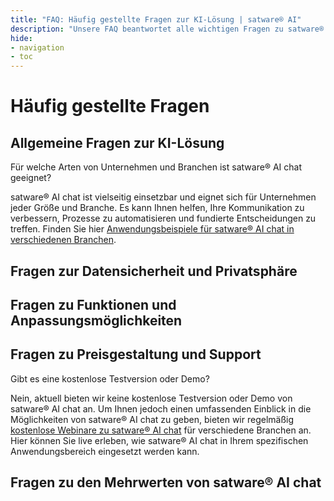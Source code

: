 ```yaml
---
title: "FAQ: Häufig gestellte Fragen zur KI-Lösung | satware® AI"
description: "Unsere FAQ beantwortet alle wichtigen Fragen zu satware® AI und unseren KI-Agenten. Hier finden Sie alle die Informationen, die Sie suchen."
hide:
- navigation
- toc
---
```


# Häufig gestellte Fragen

<h2>Allgemeine Fragen zur KI-Lösung</h2>

<div class="custom-faq">
  <div class="custom-faq-item">
    <div class="custom-faq-question">Für welche Arten von Unternehmen und Branchen ist satware® AI chat geeignet?</div>
    <div class="custom-faq-answer">
      <p>satware® AI chat ist vielseitig einsetzbar und eignet sich für Unternehmen jeder Größe und Branche. Es kann Ihnen helfen, Ihre Kommunikation zu verbessern, Prozesse zu automatisieren und fundierte Entscheidungen zu treffen. Finden Sie hier <a href="/anwendungen/" title="Zu den Anwendungsbeispielen">Anwendungsbeispiele für satware® AI chat in verschiedenen Branchen</a>.</p>
    </div>
  </div>

  

<h2>Fragen zur Datensicherheit und Privatsphäre</h2>

<h2>Fragen zu Funktionen und Anpassungsmöglichkeiten</h2>

<h2>Fragen zu Preisgestaltung und Support</h2>

<div class="custom-faq-item">
    <div class="custom-faq-question">Gibt es eine kostenlose Testversion oder Demo?</div>
    <div class="custom-faq-answer">
      <p>Nein, aktuell bieten wir keine kostenlose Testversion oder Demo von satware® AI chat an. Um Ihnen jedoch einen umfassenden Einblick in die Möglichkeiten von satware® AI chat zu geben, bieten wir regelmäßig <a href="/webinare/" title="Zum den kostenfreien Webinaren">kostenlose Webinare zu satware® AI chat</a> für verschiedene Branchen an. Hier können Sie live erleben, wie satware® AI chat in Ihrem spezifischen Anwendungsbereich eingesetzt werden kann.</p>
    </div>
  </div>

<h2>Fragen zu den Mehrwerten von <span class="satag-trademark">satware®</span> AI chat</h2>


</div>
